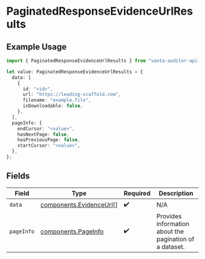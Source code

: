 # PaginatedResponseEvidenceUrlResults

## Example Usage

```typescript
import { PaginatedResponseEvidenceUrlResults } from "vanta-auditor-api-sdk/models/components";

let value: PaginatedResponseEvidenceUrlResults = {
  data: [
    {
      id: "<id>",
      url: "https://leading-scaffold.com",
      filename: "example.file",
      isDownloadable: false,
    },
  ],
  pageInfo: {
    endCursor: "<value>",
    hasNextPage: false,
    hasPreviousPage: false,
    startCursor: "<value>",
  },
};
```

## Fields

| Field                                                              | Type                                                               | Required                                                           | Description                                                        |
| ------------------------------------------------------------------ | ------------------------------------------------------------------ | ------------------------------------------------------------------ | ------------------------------------------------------------------ |
| `data`                                                             | [components.EvidenceUrl](../../models/components/evidenceurl.md)[] | :heavy_check_mark:                                                 | N/A                                                                |
| `pageInfo`                                                         | [components.PageInfo](../../models/components/pageinfo.md)         | :heavy_check_mark:                                                 | Provides information about the pagination of a dataset.            |